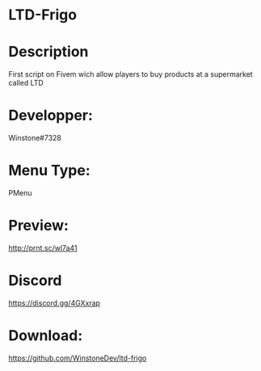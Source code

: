 # LTD-Frigo
# Description
First script on Fivem wich allow players to buy products at a supermarket called LTD
# Developper:
Winstone#7328

# Menu Type:
PMenu

# Preview:
http://prnt.sc/wl7a41
# Discord
https://discord.gg/4GXxrap
# Download:
https://github.com/WinstoneDev/ltd-frigo
